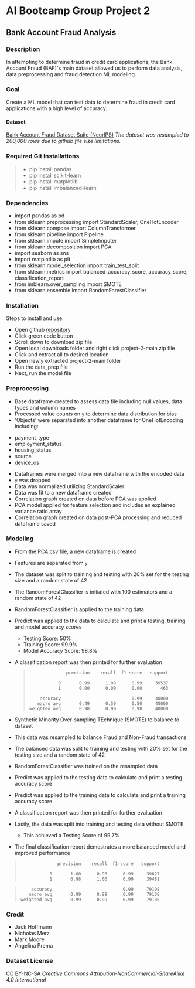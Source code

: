# AI Bootcamp Group Project 2

## Bank Account Fraud Analysis

### Description
In attempting to determine fraud in credit card applications, the Bank Account Fraud (BAF)'s main dataset allowed us to perform data analysis, data preprocessing and fraud detection ML modeling.

### Goal
Create a ML model that can test data to determine fraud in credit card applications with a high level of accuracy.

#### Dataset
[Bank Account Fraud Dataset Suite (NeurlPS)](https://www.kaggle.com/datasets/sgpjesus/bank-account-fraud-dataset-neurips-2022?select=Base.csv)
*The dataset was resampled to 200,000 rows due to github file size limitations.*

### Required Git Installations
> - pip install pandas
> - pip install scikit-learn
> - pip install matplotlib
> - pip install imbalanced-learn
  
### Dependencies
* import pandas as pd
* from sklearn.preprocessing import StandardScaler, OneHotEncoder
* from sklearn.compose import ColumnTransformer
* from sklearn.pipeline import Pipeline
* from sklearn.impute import SimpleImputer
* from sklearn.decomposition import PCA
* import seaborn as sns
* import matplotlib as plt
* from sklearn.model_selection import train_test_split
* from sklearn.metrics import balanced_accuracy_score, accuracy_score, classification_report
* from imblearn.over_sampling import SMOTE
* from sklearn.ensemble import RandomForestClassifier

### Installation
Steps to install and use:
* Open github [repository](https://github.com/killerpennywise/project-2/tree/main)
* Click green code button
* Scroll down to download zip file
* Open local downloads folder and right click project-2-main.zip file
* Click and extract all to desired location
* Open newly extracted project-2-main folder
* Run the data_prep file
* Next, run the model file

### Preprocessing
*  Base dataframe created to assess data file including null values, data types and column names
*  Processed value counts on ```y``` to determine data distribution for bias
*  'Objects' were separated into another dataframe for OneHotEncoding including:
  - payment_type
  - employment_status
  - housing_status
  - source
  - device_os
*  Dataframes were merged into a new dataframe with the encoded data
*  ```y``` was dropped
*  Data was normalized utilizing StandardScaler
*  Data was fit to a new dataframe created
*  Correlation graph created on data before PCA was applied
*  PCA model applied for feature selection and includes an explained variance ratio array
*  Correlation graph created on data post-PCA processing and reduced dataframe saved

### Modeling
*  From the PCA.csv file, a new dataframe is created
*  Features are separated from ```y```
*  The dataset was split to training and testing with 20% set for the testing size and a random state of 42
*  The RandomForestClassifier is initiated with 100 estimators and a random state of 42
*  RandomForestClassifier is applied to the training data
*  Predict was applied to the data to calculate and print a testing, training and model accuracy scores
   - Testing Score: 50%
   - Training Score: 99.9%
   - Model Accuracy Score: 98.8%
* A classification report was then printed for further evaluation
  
  >                   precision    recall  f1-score   support
  >
  >                0       0.99      1.00      0.99     39537
  >                1       0.00      0.00      0.00       463
  >
  >         accuracy                           0.99     40000
  >        macro avg       0.49      0.50      0.50     40000
  >     weighted avg       0.98      0.99      0.98     40000

*  Synthetic Minority Over-sampling TEchnique (SMOTE) to balance to dataset
*  This data was resampled to balance Fraud and Non-Fraud transactions
*  The balanced data was split to training and testing with 20% set for the testing size and a random state of 42
*  RandomForestClassifier was trained on the resampled data
*  Predict was applied to the testing data to calculate and print a testing accuracy score
*  Predict was applied to the training data to calculate and print a training accuracy score
*  A classification report was then printed for further evaluation
*  Lastly, the data was split into training and testing data without SMOTE
   - This achieved a Testing Score of 99.7%
*  The final classification report demostrates a more balanced model and improved performance
  >                   precision    recall  f1-score   support
  >  
  >                0       1.00      0.98      0.99     39627
  >                1       0.98      1.00      0.99     39481

  >         accuracy                           0.99     79108
  >        macro avg       0.99      0.99      0.99     79108
  >     weighted avg       0.99      0.99      0.99     79108

### Credit
- Jack Hoffmann
- Nicholas Merz
- Mark Moore
- Angelina Prema

### Dataset License
CC BY-NC-SA
   *Creative Commons Attribution-NonCommercial-ShareAlike 4.0 International*
